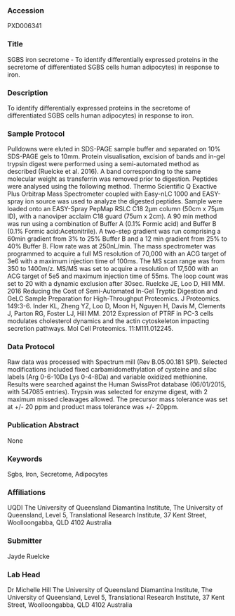 ### Accession
PXD006341

### Title
SGBS iron secretome - To identify differentially expressed proteins in the secretome of differentiated SGBS cells human adipocytes) in response to iron.

### Description
To identify differentially expressed proteins in the secretome of differentiated SGBS cells human adipocytes) in response to iron.

### Sample Protocol
Pulldowns were eluted in SDS-PAGE sample buffer and separated on 10% SDS-PAGE gels to 10mm. Protein visualisation, excision of bands and in-gel trypsin digest were performed using a semi-automated method as described (Ruelcke et al. 2016). A band corresponding to the same molecular weight as transferrin was removed prior to digestion. Peptides were analysed using the following method.   Thermo Scientific Q Exactive Plus Orbitrap Mass Spectrometer coupled with Easy-nLC 1000 and EASY-spray ion source was used to analyze the digested peptides. Sample were loaded onto an EASY-Spray PepMap RSLC C18 2µm column (50cm x 75µm ID), with a nanoviper acclaim C18 guard (75um x 2cm). A 90 min method was run using a combination of Buffer A (0.1% Formic acid) and Buffer B (0.1% Formic acid:Acetonitrile). A two-step gradient was run comprising a 60min gradient from 3% to 25% Buffer B and a 12 min gradient from 25% to 40% Buffer B. Flow rate was at 250nL/min. The mass spectrometer was programmed to acquire a full MS resolution of 70,000 with an ACG target of 3e6 with a maximum injection time of 100ms. The MS scan range was from 350 to 1400m/z. MS/MS was set to acquire a resolution of 17,500 with an ACG target of 5e5 and maximum injection time of 55ms. The loop count was set to 20 with a dynamic exclusion after 30sec.  Ruelcke JE, Loo D, Hill MM. 2016 Reducing the Cost of Semi-Automated In-Gel Tryptic Digestion and GeLC Sample Preparation for High-Throughput Proteomics. J Proteomics. 149:3-6.  Inder KL, Zheng YZ, Loo D, Moon H, Nguyen H, Davis M, Clements J, Parton RG, Foster LJ, Hill MM. 2012 Expression of PTRF in PC-3 cells modulates cholesterol dynamics and the actin cytoskeleton impacting secretion pathways. Mol Cell Proteomics. 11:M111.012245.

### Data Protocol
Raw data was processed with Spectrum mill (Rev B.05.00.181 SP1). Selected modifications included fixed carbamidomethylation of cysteine and silac labels (Arg 0-6-10Da Lys 0-4-8Da) and variable oxidized methionine. Results were searched against the Human SwissProt database (06/01/2015, with 547085 entries). Trypsin was selected for enzyme digest, with 2 maximum missed cleavages allowed. The precursor mass tolerance was set at +/- 20 ppm and product mass tolerance was +/- 20ppm.

### Publication Abstract
None

### Keywords
Sgbs, Iron, Secretome, Adipocytes

### Affiliations
UQDI
The University of Queensland Diamantina Institute, The University of Queensland, Level 5, Translational Research Institute, 37 Kent Street, Woolloongabba, QLD 4102 Australia

### Submitter
Jayde Ruelcke

### Lab Head
Dr Michelle Hill
The University of Queensland Diamantina Institute, The University of Queensland, Level 5, Translational Research Institute, 37 Kent Street, Woolloongabba, QLD 4102 Australia


